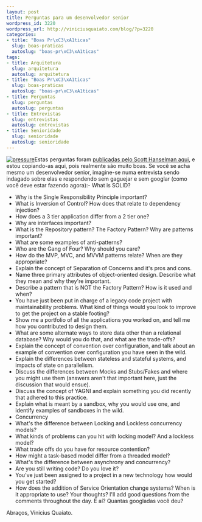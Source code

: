 ```yaml
--- 
layout: post
title: Perguntas para um desenvolvedor senior
wordpress_id: 3220
wordpress_url: http://viniciusquaiato.com/blog/?p=3220
categories: 
- title: "Boas Pr\xC3\xA1ticas"
  slug: boas-praticas
  autoslug: "boas-pr\xC3\xA1ticas"
tags: 
- title: Arquitetura
  slug: arquitetura
  autoslug: arquitetura
- title: "Boas Pr\xC3\xA1ticas"
  slug: boas-praticas
  autoslug: "boas-pr\xC3\xA1ticas"
- title: Perguntas
  slug: perguntas
  autoslug: perguntas
- title: Entrevistas
  slug: entrevistas
  autoslug: entrevistas
- title: Senioridade
  slug: senioridade
  autoslug: senioridade
---
```

[![](http://viniciusquaiato.com/images_posts/pressure-150x150.jpg "pressure")](http://viniciusquaiato.com/images_posts/pressure.jpg)Estas perguntas foram [publicadas pelo Scott Hanselman aqui](http://www.hanselman.com/blog/NewInterviewQuestionsForSeniorSoftwareEngineers.aspx), e estou copiando-as aqui, pois realmente são muito boas. Se você se acha mesmo um desenvolvedor senior, imagine-se numa entrevista sendo indagado sobre elas e respondendo sem gaguejar e sem googlar (como você deve estar fazendo agora):- What is SOLID?
- Why is the Single Responsibility Principle important?
- What is Inversion of Control? How does that relate to dependency injection?
- How does a 3 tier application differ from a 2 tier one?
- Why are interfaces important?
- What is the Repository pattern? The Factory Pattern? Why are patterns important?
- What are some examples of anti-patterns?
- Who are the Gang of Four? Why should you care?
- How do the MVP, MVC, and MVVM patterns relate? When are they appropriate?
- Explain the concept of Separation of Concerns and it's pros and cons.
- Name three primary attributes of object-oriented design. Describe what they mean and why they're important.
- Describe a pattern that is NOT the Factory Pattern? How is it used and when?
- You have just been put in charge of a legacy code project with maintainability problems. What kind of things would you look to improve to get the project on a stable footing?
- Show me a portfolio of all the applications you worked on, and tell me how you contributed to design them.
- What are some alternate ways to store data other than a relational database? Why would you do that, and what are the trade-offs?
- Explain the concept of convention over configuration, and talk about an example of convention over configuration you have seen in the wild.
- Explain the differences between stateless and stateful systems, and impacts of state on parallelism.
- Discuss the differences between Mocks and Stubs/Fakes and where you might use them (answers aren't that important here, just the discussion that would ensue).
- Discuss the concept of YAGNI and explain something you did recently that adhered to this practice.
- Explain what is meant by a sandbox, why you would use one, and identify examples of sandboxes in the wild.
- Concurrency
 - What's the difference between Locking and Lockless concurrency models?
 - What kinds of problems can you hit with locking model? And a lockless model?
 - What trade offs do you have for resource contention?
 - How might a task-based model differ from a threaded model?
 - What's the difference between asynchrony and concurrency?
- Are you still writing code? Do you love it?
- You've just been assigned to a project in a new technology how would you get started?
- How does the addition of Service Orientation change systems? When is it appropriate to use?
Your thoughts? I'll add good questions from the comments throughout the day. E aí? Quantas googladas você deu?

Abraços,
Vinicius Quaiato.
